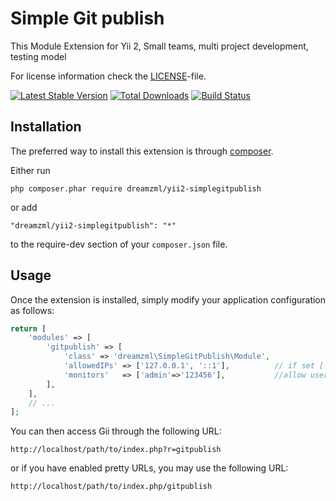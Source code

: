 Simple Git publish 
========================

This Module Extension for Yii 2, Small teams, multi project development, testing model

For license information check the [LICENSE](LICENSE.md)-file.

[![Latest Stable Version](https://poser.pugx.org/yiisoft/yii2-gii/v/stable.png)](https://packagist.org/packages/yiisoft/yii2-gii)
[![Total Downloads](https://poser.pugx.org/yiisoft/yii2-gii/downloads.png)](https://packagist.org/packages/yiisoft/yii2-gii)
[![Build Status](https://travis-ci.org/yiisoft/yii2-gii.svg?branch=master)](https://travis-ci.org/yiisoft/yii2-gii)


Installation
------------

The preferred way to install this extension is through [composer](http://getcomposer.org/download/).

Either run

```
php composer.phar require dreamzml/yii2-simplegitpublish
```

or add

```
"dreamzml/yii2-simplegitpublish": "*"
```

to the require-dev section of your `composer.json` file.


Usage
-----

Once the extension is installed, simply modify your application configuration as follows:

```php
return [
    'modules' => [
        'gitpublish' => [
            'class' => 'dreamzml\SimpleGitPublish\Module',            
            'allowedIPs' => ['127.0.0.1', '::1'],          // if set ['*'] allow all ip
            'monitors'   => ['admin'=>'123456'],           //allow users, if set * allow all user
        ],
    ],
    // ...
];
```

You can then access Gii through the following URL:

```
http://localhost/path/to/index.php?r=gitpublish
```

or if you have enabled pretty URLs, you may use the following URL:

```
http://localhost/path/to/index.php/gitpublish
```

